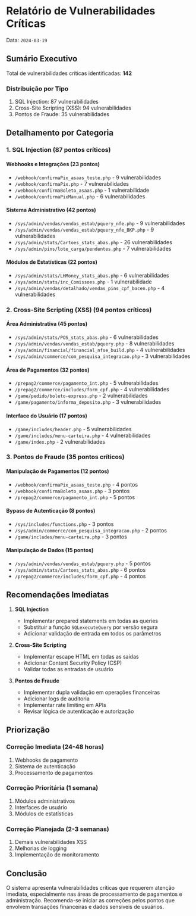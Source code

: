 # Relatório de Vulnerabilidades Críticas
Data: `2024-03-19`

## Sumário Executivo

Total de vulnerabilidades críticas identificadas: **142**

### Distribuição por Tipo
1. SQL Injection: 87 vulnerabilidades
2. Cross-Site Scripting (XSS): 94 vulnerabilidades
3. Pontos de Fraude: 35 vulnerabilidades

## Detalhamento por Categoria

### 1. SQL Injection (87 pontos críticos)

#### Webhooks e Integrações (23 pontos)
- `/webhook/confirmaPix_asaas_teste.php` - 9 vulnerabilidades
- `/webhook/confirmaPix.php` - 7 vulnerabilidades
- `/webhook/confirmaBoleto_asaas.php` - 1 vulnerabilidade
- `/webhook/confirmaPixManual.php` - 6 vulnerabilidades

#### Sistema Administrativo (42 pontos)
- `/sys/admin/vendas/vendas_estab/pquery_nfe.php` - 9 vulnerabilidades
- `/sys/admin/vendas/vendas_estab/pquery_nfe_BKP.php` - 9 vulnerabilidades
- `/sys/admin/stats/Cartoes_stats_abas.php` - 26 vulnerabilidades
- `/sys/admin/pins/lote_carga/pendentes.php` - 7 vulnerabilidades

#### Módulos de Estatísticas (22 pontos)
- `/sys/admin/stats/LHMoney_stats_abas.php` - 6 vulnerabilidades
- `/sys/admin/stats/inc_Comissoes.php` - 1 vulnerabilidade
- `/sys/admin/vendas/detalhado/vendas_pins_cpf_bacen.php` - 4 vulnerabilidades

### 2. Cross-Site Scripting (XSS) (94 pontos críticos)

#### Área Administrativa (45 pontos)
- `/sys/admin/stats/POS_stats_abas.php` - 6 vulnerabilidades
- `/sys/admin/vendas/vendas_estab/pquery.php` - 8 vulnerabilidades
- `/sys/admin/financial/financial_nfse_build.php` - 4 vulnerabilidades
- `/sys/admin/commerce/com_pesquisa_integracao.php` - 3 vulnerabilidades

#### Área de Pagamentos (32 pontos)
- `/prepag2/commerce/pagamento_int.php` - 5 vulnerabilidades
- `/prepag2/commerce/includes/form_cpf.php` - 4 vulnerabilidades
- `/game/pedido/boleto-express.php` - 2 vulnerabilidades
- `/game/pagamento/informa_deposito.php` - 3 vulnerabilidades

#### Interface do Usuário (17 pontos)
- `/game/includes/header.php` - 5 vulnerabilidades
- `/game/includes/menu-carteira.php` - 4 vulnerabilidades
- `/game/index.php` - 2 vulnerabilidades

### 3. Pontos de Fraude (35 pontos críticos)

#### Manipulação de Pagamentos (12 pontos)
- `/webhook/confirmaPix_asaas_teste.php` - 4 pontos
- `/webhook/confirmaBoleto_asaas.php` - 3 pontos
- `/prepag2/commerce/pagamento_int.php` - 5 pontos

#### Bypass de Autenticação (8 pontos)
- `/sys/includes/functions.php` - 3 pontos
- `/sys/admin/commerce/com_pesquisa_integracao.php` - 2 pontos
- `/game/includes/menu-carteira.php` - 3 pontos

#### Manipulação de Dados (15 pontos)
- `/sys/admin/vendas/vendas_estab/pquery.php` - 5 pontos
- `/sys/admin/stats/Cartoes_stats_abas.php` - 6 pontos
- `/prepag2/commerce/includes/form_cpf.php` - 4 pontos

## Recomendações Imediatas

1. **SQL Injection**
   - Implementar prepared statements em todas as queries
   - Substituir a função `SQLexecuteQuery` por versão segura
   - Adicionar validação de entrada em todos os parâmetros

2. **Cross-Site Scripting**
   - Implementar escape HTML em todas as saídas
   - Adicionar Content Security Policy (CSP)
   - Validar todas as entradas de usuário

3. **Pontos de Fraude**
   - Implementar dupla validação em operações financeiras
   - Adicionar logs de auditoria
   - Implementar rate limiting em APIs
   - Revisar lógica de autenticação e autorização

## Priorização

### Correção Imediata (24-48 horas)
1. Webhooks de pagamento
2. Sistema de autenticação
3. Processamento de pagamentos

### Correção Prioritária (1 semana)
1. Módulos administrativos
2. Interfaces de usuário
3. Módulos de estatísticas

### Correção Planejada (2-3 semanas)
1. Demais vulnerabilidades XSS
2. Melhorias de logging
3. Implementação de monitoramento

## Conclusão

O sistema apresenta vulnerabilidades críticas que requerem atenção imediata, especialmente nas áreas de processamento de pagamentos e administração. Recomenda-se iniciar as correções pelos pontos que envolvem transações financeiras e dados sensíveis de usuários. 